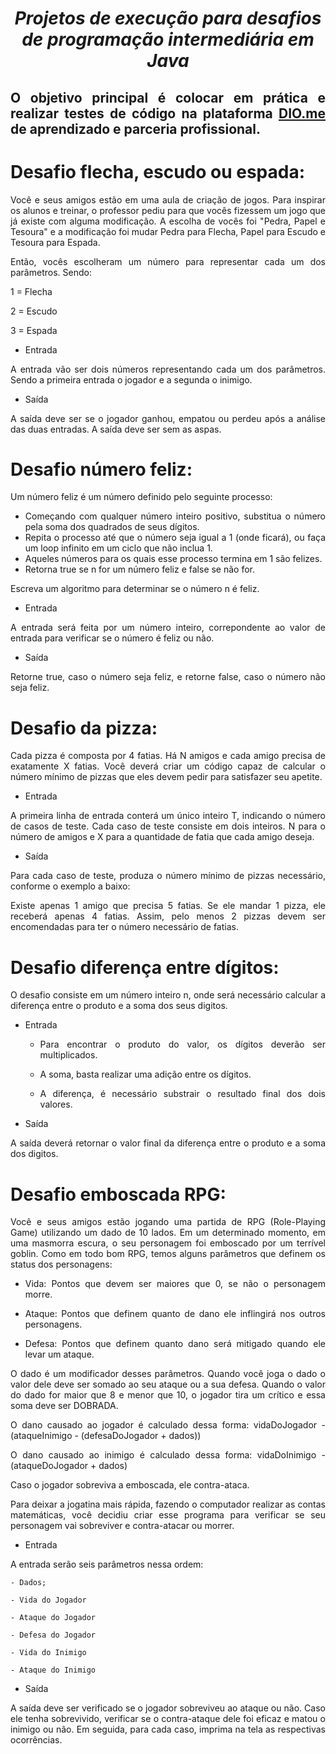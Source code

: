 <span align="center">
  
# *Projetos de execução para desafios de programação intermediária em Java*
  
</span>

<span align="justify">

## O objetivo principal é colocar em prática e realizar testes de código na plataforma [DIO.me](https://www.dio.me/) de aprendizado e parceria profissional. 

# Desafio flecha, escudo ou espada:

Você e seus amigos estão em uma aula de criação de jogos. Para inspirar os alunos e treinar, o professor pediu para que vocês fizessem um jogo que já existe com alguma modificação. A escolha de vocês foi "Pedra, Papel e Tesoura" e a modificação foi mudar Pedra para Flecha, Papel para Escudo e Tesoura para Espada.

Então, vocês escolheram um número para representar cada um dos parâmetros. Sendo:

1 = Flecha

2 = Escudo

3 = Espada

- Entrada

A entrada vão ser dois números representando cada um dos parâmetros. Sendo a primeira entrada o jogador e a segunda o inimigo.

- Saída

A saída deve ser se o jogador ganhou, empatou ou perdeu após a análise das duas entradas. A saída deve ser sem as aspas.

# Desafio número feliz:

Um número feliz é um número definido pelo seguinte processo:

- Começando com qualquer número inteiro positivo, substitua o número pela soma dos quadrados de seus dígitos.
- Repita o processo até que o número seja igual a 1 (onde ficará), ou faça um loop infinito em um ciclo que não inclua 1.
- Aqueles números para os quais esse processo termina em 1 são felizes.
- Retorna true se n for um número feliz e false se não for.

Escreva um algoritmo para determinar se o número n é feliz.

- Entrada

A entrada será feita por um número inteiro, correpondente ao valor de entrada para verificar se  o número é feliz ou não.

- Saída

Retorne true, caso o número seja feliz, e retorne false, caso o número não seja feliz.

# Desafio da pizza:

Cada pizza é composta por 4 fatias. Há N amigos e cada amigo precisa de exatamente X fatias.
Você deverá criar um código capaz de calcular o número mínimo de pizzas que eles devem pedir para satisfazer seu apetite.

- Entrada 

A primeira linha de entrada conterá um único inteiro T, indicando o número de casos de teste.
Cada caso de teste consiste em dois inteiros. N para o número de amigos e X para a quantidade de fatia que cada amigo deseja.

- Saída

Para cada caso de teste, produza o número mínimo de pizzas necessário, conforme o exemplo a baixo:

Existe apenas 1 amigo que precisa 5 fatias. Se ele mandar 1 pizza, ele receberá apenas 4 fatias. Assim, pelo menos 2 pizzas devem ser encomendadas
para ter o número necessário de fatias.

# Desafio diferença entre dígitos:

O desafio consiste em um número inteiro n, onde será necessário calcular a diferença entre o produto e a soma dos seus digitos.

- Entrada 

    - Para encontrar o produto do valor, os dígitos deverão ser multiplicados.

    - A soma, basta realizar uma adição entre os dígitos.

    - A diferença, é necessário substrair o resultado final dos dois valores.

- Saída

A saída deverá retornar o valor final da diferença entre o produto e a soma dos digitos.

# Desafio emboscada RPG:

Você e seus amigos estão jogando uma partida de RPG (Role-Playing Game) utilizando um dado de 10 lados. Em um determinado momento, em uma masmorra escura, o seu personagem foi emboscado por um terrível goblin. Como em todo bom RPG, temos alguns parâmetros que definem os status dos personagens:

- Vida: Pontos que devem ser maiores que 0, se não o personagem morre.

- Ataque: Pontos que definem quanto de dano ele inflingirá nos outros personagens.

- Defesa: Pontos que definem quanto dano será mitigado quando ele levar um ataque.

O dado é um modificador desses parâmetros. Quando você joga o dado o valor dele deve ser somado ao seu ataque ou a sua defesa. Quando o valor do dado for maior que 8 e menor que 10, o jogador tira um crítico e essa soma deve ser DOBRADA.

O dano causado ao jogador é calculado dessa forma:
vidaDoJogador - (ataqueInimigo - (defesaDoJogador + dados))

O dano causado ao inimigo é calculado dessa forma:
vidaDoInimigo - (ataqueDoJogador + dados)

Caso o jogador sobreviva a emboscada, ele contra-ataca.

Para deixar a jogatina mais rápida, fazendo o computador realizar as contas matemáticas, você decidiu criar esse programa para verificar se seu personagem vai sobreviver e contra-atacar ou morrer.

- Entrada

A entrada serão seis parâmetros nessa ordem:

    - Dados;

    - Vida do Jogador

    - Ataque do Jogador

    - Defesa do Jogador

    - Vida do Inimigo

    - Ataque do Inimigo

- Saída

A saída deve ser verificado se o jogador sobreviveu ao ataque ou não. Caso ele tenha sobrevivido, verificar se o contra-ataque dele foi eficaz e matou o inimigo ou não. Em seguida, para cada caso, imprima na tela as respectivas ocorrências.

</span>